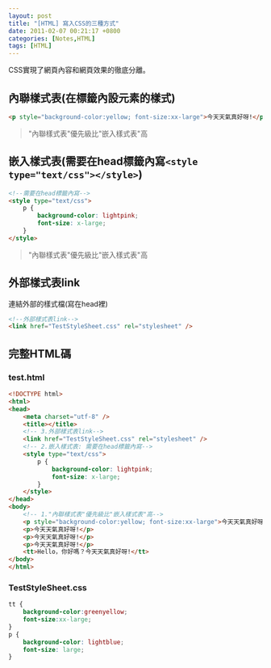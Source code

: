 ```yaml
---
layout: post
title: "[HTML] 寫入CSS的三種方式"
date: 2011-02-07 00:21:17 +0800
categories: [Notes,HTML]
tags: [HTML]
---
```


CSS實現了網頁內容和網頁效果的徹底分離。

## 內聯樣式表(在標籤內設元素的樣式)
```html
<p style="background-color:yellow; font-size:xx-large">今天天氣真好呀!</p>
```
> "內聯樣式表"優先級比"嵌入樣式表"高

## 嵌入樣式表(需要在head標籤內寫`<style type="text/css"></style>`)

```html
<!--需要在head標籤內寫-->
<style type="text/css">
    p {
        background-color: lightpink;
        font-size: x-large;
    }
</style>
```
> "內聯樣式表"優先級比"嵌入樣式表"高


## 外部樣式表link
連結外部的樣式檔(寫在head裡)

```html
<!--外部樣式表link-->
<link href="TestStyleSheet.css" rel="stylesheet" />
```

## 完整HTML碼
### test.html
```html
<!DOCTYPE html>
<html>
<head>
    <meta charset="utf-8" />
    <title></title>
    <!-- 3.外部樣式表link-->
    <link href="TestStyleSheet.css" rel="stylesheet" />
    <!-- 2.嵌入樣式表: 需要在head標籤內寫-->
    <style type="text/css">
        p {
            background-color: lightpink;
            font-size: x-large;
        }
    </style>
</head>
<body>
    <!-- 1."內聯樣式表"優先級比"嵌入樣式表"高-->
    <p style="background-color:yellow; font-size:xx-large">今天天氣真好呀!</p>
    <p>今天天氣真好呀!</p>
    <p>今天天氣真好呀!</p>
    <p>今天天氣真好呀!</p>
    <tt>Hello，你好嗎？今天天氣真好呀!</tt>
</body>
</html>
```
### TestStyleSheet.css
```css
tt {
    background-color:greenyellow;
    font-size:xx-large;
}
p {
    background-color: lightblue;
    font-size: large;
}
```